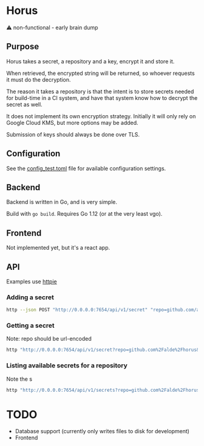 # Horus

:warning: non-functional - early brain dump

## Purpose
Horus takes a secret, a repository and a key, encrypt it and store it.

When retrieved, the encrypted string will be returned, so whoever requests it
must do the decryption.

The reason it takes a repository is that the intent is to store secrets needed for
build-time in a CI system, and have that system know how to decrypt the secret as well.

It does not implement its own encryption strategy. Initially it will only
rely on Google Cloud KMS, but more options may be added.

Submission of keys should always be done over TLS.

## Configuration

See the [config_test.toml](backend/config/config_test.toml) file for available configuration settings.

## Backend
Backend is written in Go, and is very simple.

Build with `go build`.
Requires Go 1.12 (or at the very least vgo).

## Frontend
Not implemented yet, but it's a react app.

## API
Examples use [httpie](https://httpie.org/)

### Adding a secret
```bash
http --json POST "http://0.0.0.0:7654/api/v1/secret" "repo=github.com/alde/horus" "key=MY_SECRET" "secret=a-totally-secret-secret"
```
### Getting a secret
Note: repo should be url-encoded
```bash
http "http://0.0.0.0:7654/api/v1/secret?repo=github.com%2Falde%2Fhorus&key=MY_SECRET"
```

### Listing available secrets for a repository
Note the s
```bash
http "http://0.0.0.0:7654/api/v1/secrets?repo=github.com%2Falde%2Fhorus"
```

# TODO
* Database support (currently only writes files to disk for development)
* Frontend
